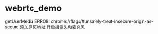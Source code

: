 # webrtc_demo

getUserMedia ERROR:
chrome://flags/#unsafely-treat-insecure-origin-as-secure
添加网页地址
开启摄像头和麦克风
